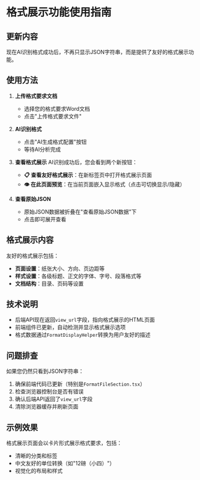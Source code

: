 # 格式展示功能使用指南

## 更新内容

现在AI识别格式成功后，不再只显示JSON字符串，而是提供了友好的格式展示功能。

## 使用方法

1. **上传格式要求文档**
   - 选择您的格式要求Word文档
   - 点击"上传格式要求文件"

2. **AI识别格式**
   - 点击"AI生成格式配置"按钮
   - 等待AI分析完成

3. **查看格式展示**
   AI识别成功后，您会看到两个新按钮：
   
   - **📋 查看友好格式展示**：在新标签页中打开格式展示页面
   - **👁️ 在此页面预览**：在当前页面嵌入显示格式（点击可切换显示/隐藏）

4. **查看原始JSON**
   - 原始JSON数据被折叠在"查看原始JSON数据"下
   - 点击即可展开查看

## 格式展示内容

友好的格式展示包括：

- **页面设置**：纸张大小、方向、页边距等
- **样式设置**：各级标题、正文的字体、字号、段落格式等
- **文档结构**：目录、页码等设置

## 技术说明

- 后端API现在返回`view_url`字段，指向格式展示的HTML页面
- 前端组件已更新，自动检测并显示格式展示选项
- 格式数据通过`FormatDisplayHelper`转换为用户友好的描述

## 问题排查

如果您仍然只看到JSON字符串：

1. 确保前端代码已更新（特别是`FormatFileSection.tsx`）
2. 检查浏览器控制台是否有错误
3. 确认后端API返回了`view_url`字段
4. 清除浏览器缓存并刷新页面

## 示例效果

格式展示页面会以卡片形式展示格式要求，包括：
- 清晰的分类和标签
- 中文友好的单位转换（如"12磅（小四）"）
- 视觉化的布局和样式
